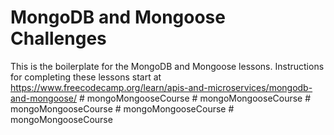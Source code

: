 # MongoDB and Mongoose Challenges

This is the boilerplate for the MongoDB and Mongoose lessons. Instructions for completing these lessons start at https://www.freecodecamp.org/learn/apis-and-microservices/mongodb-and-mongoose/
#   m o n g o M o n g o o s e C o u r s e  
 #   m o n g o M o n g o o s e C o u r s e  
 #   m o n g o M o n g o o s e C o u r s e  
 #   m o n g o M o n g o o s e C o u r s e  
 #   m o n g o M o n g o o s e C o u r s e  
 